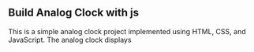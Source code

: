 ## Build Analog Clock with js

This is a simple analog clock project implemented using HTML, CSS, and JavaScript. The analog clock displays 
